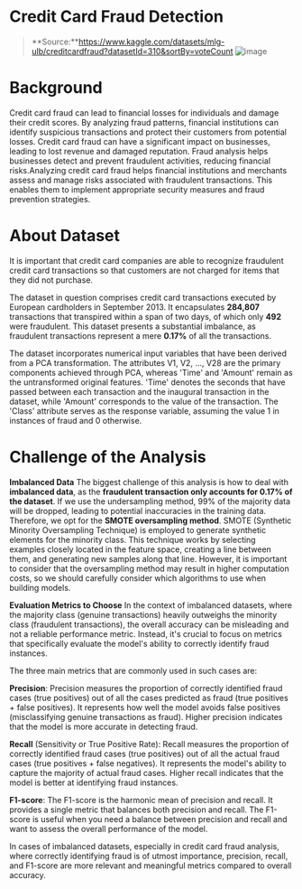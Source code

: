 # **Credit Card Fraud Detection**

> **Source:**https://www.kaggle.com/datasets/mlg-ulb/creditcardfraud?datasetId=310&sortBy=voteCount
![image](https://github.com/lightbluening/Credit-Risk-Analysis/assets/93415125/3a00a0f2-871c-47ea-ab4c-c1d28ba4cad7)


# **Background**
Credit card fraud can lead to financial losses for individuals and damage their credit scores. By analyzing fraud patterns, financial institutions can identify suspicious transactions and protect their customers from potential losses. Credit card fraud can have a significant impact on businesses, leading to lost revenue and damaged reputation. Fraud analysis helps businesses detect and prevent fraudulent activities, reducing financial risks.Analyzing credit card fraud helps financial institutions and merchants assess and manage risks associated with fraudulent transactions. This enables them to implement appropriate security measures and fraud prevention strategies.

#  **About Dataset**


It is important that credit card companies are able to recognize fraudulent credit card transactions so that customers are not charged for items that they did not purchase.

The dataset in question comprises credit card transactions executed by European cardholders in September 2013. It encapsulates **284,807** transactions that transpired within a span of two days, of which only **492** were fraudulent. This dataset presents a substantial imbalance, as fraudulent transactions represent a mere **0.17%** of all the transactions.

The dataset incorporates numerical input variables that have been derived from a PCA transformation. The attributes V1, V2, ..., V28 are the primary components achieved through PCA, whereas 'Time' and 'Amount' remain as the untransformed original features. 'Time' denotes the seconds that have passed between each transaction and the inaugural transaction in the dataset, while 'Amount' corresponds to the value of the transaction. The 'Class' attribute serves as the response variable, assuming the value 1 in instances of fraud and 0 otherwise.

# Challenge of the Analysis

**Imbalanced Data**
The biggest challenge of this analysis is how to deal with **imbalanced data**, as the **fraudulent transaction only accounts for 0.17% of the dataset**. If we use the undersampling method, 99% of the majority data will be dropped, leading to potential inaccuracies in the training data. Therefore, we opt for the **SMOTE oversampling method**. SMOTE (Synthetic Minority Oversampling Technique) is employed to generate synthetic elements for the minority class. This technique works by selecting examples closely located in the feature space, creating a line between them, and generating new samples along that line. However, it is important to consider that the oversampling method may result in higher computation costs, so we should carefully consider which algorithms to use when building models.

**Evaluation Metrics to Choose**
In the context of imbalanced datasets, where the majority class (genuine transactions) heavily outweighs the minority class (fraudulent transactions), the overall accuracy can be misleading and not a reliable performance metric. Instead, it's crucial to focus on metrics that specifically evaluate the model's ability to correctly identify fraud instances.

The three main metrics that are commonly used in such cases are:

**Precision**: Precision measures the proportion of correctly identified fraud cases (true positives) out of all the cases predicted as fraud (true positives + false positives). It represents how well the model avoids false positives (misclassifying genuine transactions as fraud). Higher precision indicates that the model is more accurate in detecting fraud.

**Recall** (Sensitivity or True Positive Rate): Recall measures the proportion of correctly identified fraud cases (true positives) out of all the actual fraud cases (true positives + false negatives). It represents the model's ability to capture the majority of actual fraud cases. Higher recall indicates that the model is better at identifying fraud instances.

**F1-score**: The F1-score is the harmonic mean of precision and recall. It provides a single metric that balances both precision and recall. The F1-score is useful when you need a balance between precision and recall and want to assess the overall performance of the model.

In cases of imbalanced datasets, especially in credit card fraud analysis, where correctly identifying fraud is of utmost importance, precision, recall, and F1-score are more relevant and meaningful metrics compared to overall accuracy.
